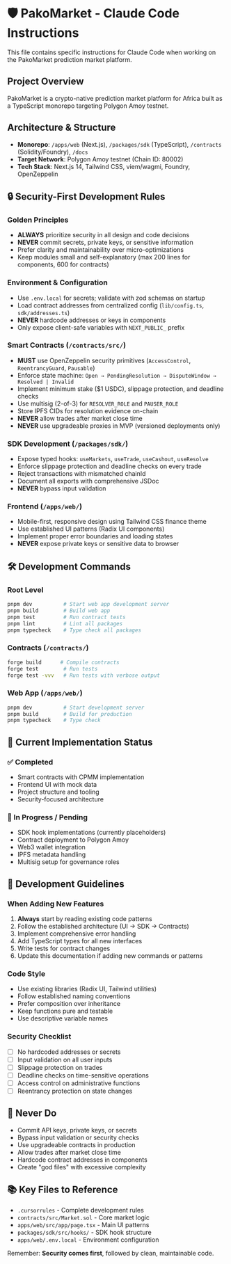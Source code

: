 # 🛡️ PakoMarket - Claude Code Instructions

This file contains specific instructions for Claude Code when working on the PakoMarket prediction market platform.

## Project Overview
PakoMarket is a crypto-native prediction market platform for Africa built as a TypeScript monorepo targeting Polygon Amoy testnet.

## Architecture & Structure
- **Monorepo**: `/apps/web` (Next.js), `/packages/sdk` (TypeScript), `/contracts` (Solidity/Foundry), `/docs`
- **Target Network**: Polygon Amoy testnet (Chain ID: 80002)
- **Tech Stack**: Next.js 14, Tailwind CSS, viem/wagmi, Foundry, OpenZeppelin

## 🔒 Security-First Development Rules

### Golden Principles
- **ALWAYS** prioritize security in all design and code decisions
- **NEVER** commit secrets, private keys, or sensitive information
- Prefer clarity and maintainability over micro-optimizations
- Keep modules small and self-explanatory (max 200 lines for components, 600 for contracts)

### Environment & Configuration
- Use `.env.local` for secrets; validate with zod schemas on startup
- Load contract addresses from centralized config (`lib/config.ts`, `sdk/addresses.ts`)
- **NEVER** hardcode addresses or keys in components
- Only expose client-safe variables with `NEXT_PUBLIC_` prefix

### Smart Contracts (`/contracts/src/`)
- **MUST** use OpenZeppelin security primitives (`AccessControl`, `ReentrancyGuard`, `Pausable`)
- Enforce state machine: `Open → PendingResolution → DisputeWindow → Resolved | Invalid`
- Implement minimum stake ($1 USDC), slippage protection, and deadline checks
- Use multisig (2-of-3) for `RESOLVER_ROLE` and `PAUSER_ROLE`
- Store IPFS CIDs for resolution evidence on-chain
- **NEVER** allow trades after market close time
- **NEVER** use upgradeable proxies in MVP (versioned deployments only)

### SDK Development (`/packages/sdk/`)
- Expose typed hooks: `useMarkets`, `useTrade`, `useCashout`, `useResolve`
- Enforce slippage protection and deadline checks on every trade
- Reject transactions with mismatched chainId
- Document all exports with comprehensive JSDoc
- **NEVER** bypass input validation

### Frontend (`/apps/web/`)
- Mobile-first, responsive design using Tailwind CSS finance theme
- Use established UI patterns (Radix UI components)
- Implement proper error boundaries and loading states
- **NEVER** expose private keys or sensitive data to browser

## 🛠️ Development Commands

### Root Level
```bash
pnpm dev          # Start web app development server
pnpm build        # Build web app
pnpm test         # Run contract tests
pnpm lint         # Lint all packages
pnpm typecheck    # Type check all packages
```

### Contracts (`/contracts/`)
```bash
forge build      # Compile contracts
forge test        # Run tests
forge test -vvv   # Run tests with verbose output
```

### Web App (`/apps/web/`)
```bash
pnpm dev          # Start development server
pnpm build        # Build for production
pnpm typecheck    # Type check
```

## 🎯 Current Implementation Status

### ✅ Completed
- Smart contracts with CPMM implementation
- Frontend UI with mock data
- Project structure and tooling
- Security-focused architecture

### 🔄 In Progress / Pending
- SDK hook implementations (currently placeholders)
- Contract deployment to Polygon Amoy
- Web3 wallet integration
- IPFS metadata handling
- Multisig setup for governance roles

## 📝 Development Guidelines

### When Adding New Features
1. **Always** start by reading existing code patterns
2. Follow the established architecture (UI → SDK → Contracts)
3. Implement comprehensive error handling
4. Add TypeScript types for all new interfaces
5. Write tests for contract changes
6. Update this documentation if adding new commands or patterns

### Code Style
- Use existing libraries (Radix UI, Tailwind utilities)
- Follow established naming conventions
- Prefer composition over inheritance
- Keep functions pure and testable
- Use descriptive variable names

### Security Checklist
- [ ] No hardcoded addresses or secrets
- [ ] Input validation on all user inputs
- [ ] Slippage protection on trades
- [ ] Deadline checks on time-sensitive operations
- [ ] Access control on administrative functions
- [ ] Reentrancy protection on state changes

## 🚨 Never Do
- Commit API keys, private keys, or secrets
- Bypass input validation or security checks
- Use upgradeable contracts in production
- Allow trades after market close time
- Hardcode contract addresses in components
- Create "god files" with excessive complexity

## 📚 Key Files to Reference
- `.cursorrules` - Complete development rules
- `contracts/src/Market.sol` - Core market logic
- `apps/web/src/app/page.tsx` - Main UI patterns
- `packages/sdk/src/hooks/` - SDK hook structure
- `apps/web/.env.local` - Environment configuration

Remember: **Security comes first**, followed by clean, maintainable code.